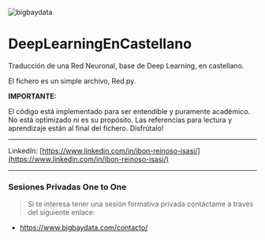 ![bigbaydata](https://www.bigbaydata.com/wp-content/uploads/2023/10/bigbaydata.webp)


# DeepLearningEnCastellano
Traducción de una Red Neuronal, base de Deep Learning, en castellano.

El fichero es un simple archivo, Red.py.

**IMPORTANTE:** 

El código está implementado para ser entendible y puramente académico.
No está optimizado ni es su propósito.
Las referencias para lectura y aprendizaje están al final del fichero. Disfrútalo!

---

LinkedIn: [https://www.linkedin.com/in/ibon-reinoso-isasi/](https://www.linkedin.com/in/ibon-reinoso-isasi/) 

---


### Sesiones Privadas One to One
> Si te interesa tener una sesión formativa privada contáctame a través del siguiente enlace:
- https://www.bigbaydata.com/contacto/
